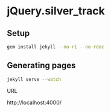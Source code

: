 # jQuery.silver_track

## Setup

```sh
gem install jekyll --no-ri --no-rdoc
```

## Generating pages

```sh
jekyll serve --watch
```

URL

  http://localhost:4000/
